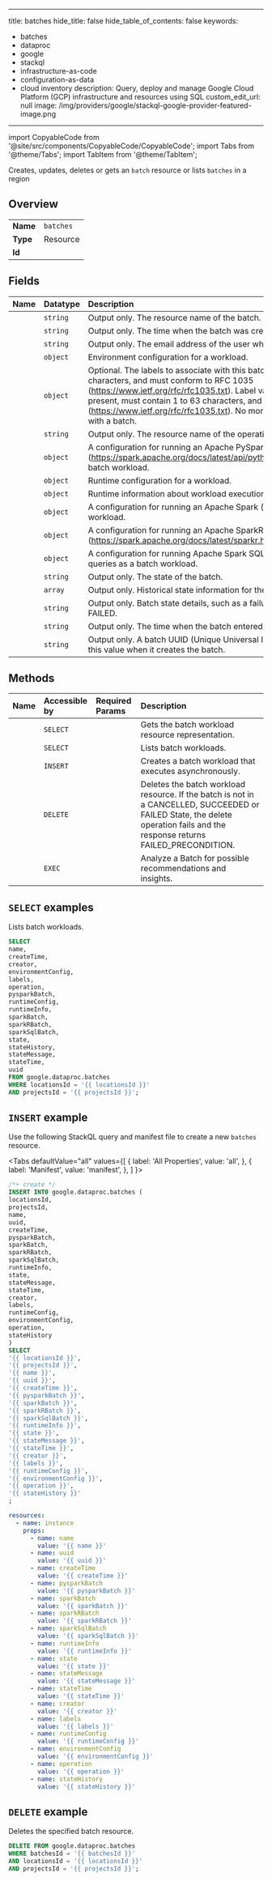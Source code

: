 
---
title: batches
hide_title: false
hide_table_of_contents: false
keywords:
  - batches
  - dataproc
  - google
  - stackql
  - infrastructure-as-code
  - configuration-as-data
  - cloud inventory
description: Query, deploy and manage Google Cloud Platform (GCP) infrastructure and resources using SQL
custom_edit_url: null
image: /img/providers/google/stackql-google-provider-featured-image.png
---

import CopyableCode from '@site/src/components/CopyableCode/CopyableCode';
import Tabs from '@theme/Tabs';
import TabItem from '@theme/TabItem';

Creates, updates, deletes or gets an <code>batch</code> resource or lists <code>batches</code> in a region

## Overview
<table><tbody>
<tr><td><b>Name</b></td><td><code>batches</code></td></tr>
<tr><td><b>Type</b></td><td>Resource</td></tr>
<tr><td><b>Id</b></td><td><CopyableCode code="google.dataproc.batches" /></td></tr>
</tbody></table>

## Fields
| Name | Datatype | Description |
|:-----|:---------|:------------|
| <CopyableCode code="name" /> | `string` | Output only. The resource name of the batch. |
| <CopyableCode code="createTime" /> | `string` | Output only. The time when the batch was created. |
| <CopyableCode code="creator" /> | `string` | Output only. The email address of the user who created the batch. |
| <CopyableCode code="environmentConfig" /> | `object` | Environment configuration for a workload. |
| <CopyableCode code="labels" /> | `object` | Optional. The labels to associate with this batch. Label keys must contain 1 to 63 characters, and must conform to RFC 1035 (https://www.ietf.org/rfc/rfc1035.txt). Label values may be empty, but, if present, must contain 1 to 63 characters, and must conform to RFC 1035 (https://www.ietf.org/rfc/rfc1035.txt). No more than 32 labels can be associated with a batch. |
| <CopyableCode code="operation" /> | `string` | Output only. The resource name of the operation associated with this batch. |
| <CopyableCode code="pysparkBatch" /> | `object` | A configuration for running an Apache PySpark (https://spark.apache.org/docs/latest/api/python/getting_started/quickstart.html) batch workload. |
| <CopyableCode code="runtimeConfig" /> | `object` | Runtime configuration for a workload. |
| <CopyableCode code="runtimeInfo" /> | `object` | Runtime information about workload execution. |
| <CopyableCode code="sparkBatch" /> | `object` | A configuration for running an Apache Spark (https://spark.apache.org/) batch workload. |
| <CopyableCode code="sparkRBatch" /> | `object` | A configuration for running an Apache SparkR (https://spark.apache.org/docs/latest/sparkr.html) batch workload. |
| <CopyableCode code="sparkSqlBatch" /> | `object` | A configuration for running Apache Spark SQL (https://spark.apache.org/sql/) queries as a batch workload. |
| <CopyableCode code="state" /> | `string` | Output only. The state of the batch. |
| <CopyableCode code="stateHistory" /> | `array` | Output only. Historical state information for the batch. |
| <CopyableCode code="stateMessage" /> | `string` | Output only. Batch state details, such as a failure description if the state is FAILED. |
| <CopyableCode code="stateTime" /> | `string` | Output only. The time when the batch entered a current state. |
| <CopyableCode code="uuid" /> | `string` | Output only. A batch UUID (Unique Universal Identifier). The service generates this value when it creates the batch. |

## Methods
| Name | Accessible by | Required Params | Description |
|:-----|:--------------|:----------------|:------------|
| <CopyableCode code="projects_locations_batches_get" /> | `SELECT` | <CopyableCode code="batchesId, locationsId, projectsId" /> | Gets the batch workload resource representation. |
| <CopyableCode code="projects_locations_batches_list" /> | `SELECT` | <CopyableCode code="locationsId, projectsId" /> | Lists batch workloads. |
| <CopyableCode code="projects_locations_batches_create" /> | `INSERT` | <CopyableCode code="locationsId, projectsId" /> | Creates a batch workload that executes asynchronously. |
| <CopyableCode code="projects_locations_batches_delete" /> | `DELETE` | <CopyableCode code="batchesId, locationsId, projectsId" /> | Deletes the batch workload resource. If the batch is not in a CANCELLED, SUCCEEDED or FAILED State, the delete operation fails and the response returns FAILED_PRECONDITION. |
| <CopyableCode code="projects_locations_batches_analyze" /> | `EXEC` | <CopyableCode code="batchesId, locationsId, projectsId" /> | Analyze a Batch for possible recommendations and insights. |

## `SELECT` examples

Lists batch workloads.

```sql
SELECT
name,
createTime,
creator,
environmentConfig,
labels,
operation,
pysparkBatch,
runtimeConfig,
runtimeInfo,
sparkBatch,
sparkRBatch,
sparkSqlBatch,
state,
stateHistory,
stateMessage,
stateTime,
uuid
FROM google.dataproc.batches
WHERE locationsId = '{{ locationsId }}'
AND projectsId = '{{ projectsId }}'; 
```

## `INSERT` example

Use the following StackQL query and manifest file to create a new <code>batches</code> resource.

<Tabs
    defaultValue="all"
    values={[
        { label: 'All Properties', value: 'all', },
        { label: 'Manifest', value: 'manifest', },
    ]
}>
<TabItem value="all">

```sql
/*+ create */
INSERT INTO google.dataproc.batches (
locationsId,
projectsId,
name,
uuid,
createTime,
pysparkBatch,
sparkBatch,
sparkRBatch,
sparkSqlBatch,
runtimeInfo,
state,
stateMessage,
stateTime,
creator,
labels,
runtimeConfig,
environmentConfig,
operation,
stateHistory
)
SELECT 
'{{ locationsId }}',
'{{ projectsId }}',
'{{ name }}',
'{{ uuid }}',
'{{ createTime }}',
'{{ pysparkBatch }}',
'{{ sparkBatch }}',
'{{ sparkRBatch }}',
'{{ sparkSqlBatch }}',
'{{ runtimeInfo }}',
'{{ state }}',
'{{ stateMessage }}',
'{{ stateTime }}',
'{{ creator }}',
'{{ labels }}',
'{{ runtimeConfig }}',
'{{ environmentConfig }}',
'{{ operation }}',
'{{ stateHistory }}'
;
```
</TabItem>
<TabItem value="manifest">

```yaml
resources:
  - name: instance
    props:
      - name: name
        value: '{{ name }}'
      - name: uuid
        value: '{{ uuid }}'
      - name: createTime
        value: '{{ createTime }}'
      - name: pysparkBatch
        value: '{{ pysparkBatch }}'
      - name: sparkBatch
        value: '{{ sparkBatch }}'
      - name: sparkRBatch
        value: '{{ sparkRBatch }}'
      - name: sparkSqlBatch
        value: '{{ sparkSqlBatch }}'
      - name: runtimeInfo
        value: '{{ runtimeInfo }}'
      - name: state
        value: '{{ state }}'
      - name: stateMessage
        value: '{{ stateMessage }}'
      - name: stateTime
        value: '{{ stateTime }}'
      - name: creator
        value: '{{ creator }}'
      - name: labels
        value: '{{ labels }}'
      - name: runtimeConfig
        value: '{{ runtimeConfig }}'
      - name: environmentConfig
        value: '{{ environmentConfig }}'
      - name: operation
        value: '{{ operation }}'
      - name: stateHistory
        value: '{{ stateHistory }}'

```
</TabItem>
</Tabs>

## `DELETE` example

Deletes the specified batch resource.

```sql
DELETE FROM google.dataproc.batches
WHERE batchesId = '{{ batchesId }}'
AND locationsId = '{{ locationsId }}'
AND projectsId = '{{ projectsId }}';
```
